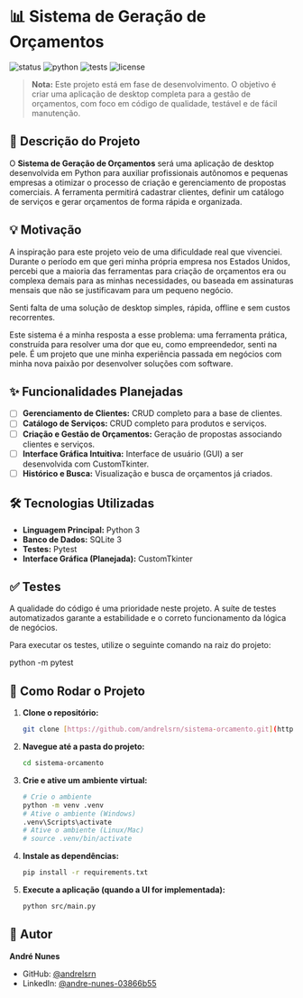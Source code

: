 # 📊 Sistema de Geração de Orçamentos

![status](https://img.shields.io/badge/status-Em%20Desenvolvimento-yellow)
![python](https://img.shields.io/badge/Python-3.10%2B-blue?logo=python)
![tests](https://img.shields.io/badge/Tests-Passing-brightgreen?logo=pytest)
![license](https://img.shields.io/badge/Licen%C3%A7a-MIT-green)

> **Nota:** Este projeto está em fase de desenvolvimento. O objetivo é criar uma aplicação de desktop completa para a gestão de orçamentos, com foco em código de qualidade, testável e de fácil manutenção.

## 📖 Descrição do Projeto

O **Sistema de Geração de Orçamentos** será uma aplicação de desktop desenvolvida em Python para auxiliar profissionais autônomos e pequenas empresas a otimizar o processo de criação e gerenciamento de propostas comerciais. A ferramenta permitirá cadastrar clientes, definir um catálogo de serviços e gerar orçamentos de forma rápida e organizada.

## 💡 Motivação

A inspiração para este projeto veio de uma dificuldade real que vivenciei. Durante o período em que geri minha própria empresa nos Estados Unidos, percebi que a maioria das ferramentas para criação de orçamentos era ou complexa demais para as minhas necessidades, ou baseada em assinaturas mensais que não se justificavam para um pequeno negócio.

Senti falta de uma solução de desktop simples, rápida, offline e sem custos recorrentes.

Este sistema é a minha resposta a esse problema: uma ferramenta prática, construída para resolver uma dor que eu, como empreendedor, senti na pele. É um projeto que une minha experiência passada em negócios com minha nova paixão por desenvolver soluções com software.

## ✨ Funcionalidades Planejadas

-   [ ] **Gerenciamento de Clientes:** CRUD completo para a base de clientes.
-   [ ] **Catálogo de Serviços:** CRUD completo para produtos e serviços.
-   [ ] **Criação e Gestão de Orçamentos:** Geração de propostas associando clientes e serviços.
-   [ ] **Interface Gráfica Intuitiva:** Interface de usuário (GUI) a ser desenvolvida com CustomTkinter.
-   [ ] **Histórico e Busca:** Visualização e busca de orçamentos já criados.

## 🛠️ Tecnologias Utilizadas

-   **Linguagem Principal:** Python 3
-   **Banco de Dados:** SQLite 3
-   **Testes:** Pytest
-   **Interface Gráfica (Planejada):** CustomTkinter

## ✅ Testes

A qualidade do código é uma prioridade neste projeto. A suíte de testes automatizados garante a estabilidade e o correto funcionamento da lógica de negócios.

Para executar os testes, utilize o seguinte comando na raiz do projeto:

python -m pytest

## 🚀 Como Rodar o Projeto

1.  **Clone o repositório:**
    ```bash
    git clone [https://github.com/andrelsrn/sistema-orcamento.git](https://github.com/andrelsrn/sistema-orcamento.git)
    ```
2.  **Navegue até a pasta do projeto:**
    ```bash
    cd sistema-orcamento
    ```
3.  **Crie e ative um ambiente virtual:**
    ```bash
    # Crie o ambiente
    python -m venv .venv
    # Ative o ambiente (Windows)
    .venv\Scripts\activate
    # Ative o ambiente (Linux/Mac)
    # source .venv/bin/activate
    ```
4.  **Instale as dependências:**
    ```bash
    pip install -r requirements.txt
    ```
5.  **Execute a aplicação (quando a UI for implementada):**
    ```bash
    python src/main.py
    ```

## 👤 Autor

**André Nunes**

-   GitHub: [@andrelsrn](https://github.com/andrelsrn)
-   LinkedIn: [@andre-nunes-03866b55](https://www.linkedin.com/in/andre-nunes-03866b55/)